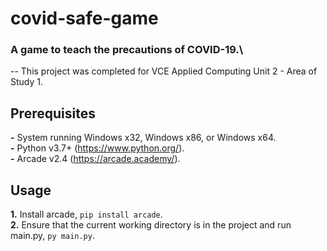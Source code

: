 # covid-safe-game
### A game to teach the precautions of COVID-19.\
--
This project was completed for VCE Applied Computing Unit 2 - Area of Study 1.

## Prerequisites
**-** System running Windows x32, Windows x86, or Windows x64.\
**-** Python v3.7+ (https://www.python.org/).\
**-** Arcade v2.4 (https://arcade.academy/).

## Usage
**1.** Install arcade, `pip install arcade`.\
**2.** Ensure that the current working directory is in the project and run main.py, `py main.py`.
